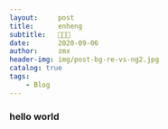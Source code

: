 ```yaml
---
layout:     post
title:      enheng
subtitle:   🙈🙊🙉
date:       2020-09-06
author:     zmx
header-img: img/post-bg-re-vs-ng2.jpg
catalog: true
tags:
    - Blog
---
```



### hello world